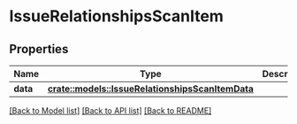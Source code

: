 # IssueRelationshipsScanItem

## Properties

Name | Type | Description | Notes
------------ | ------------- | ------------- | -------------
**data** | [**crate::models::IssueRelationshipsScanItemData**](IssueRelationships_scan_item_data.md) |  | 

[[Back to Model list]](../README.md#documentation-for-models) [[Back to API list]](../README.md#documentation-for-api-endpoints) [[Back to README]](../README.md)


